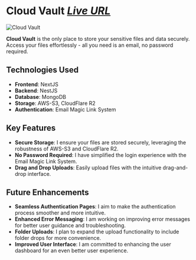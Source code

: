 # Cloud Vault *[Live URL](http://cv.kyawzinthiha.dev)*

![Cloud Vault](https://job-infos.kyawzinthiha.com/Portfolio/cloud-vault.webp)

**Cloud Vault** is the only place to store your sensitive files and data securely. Access your files effortlessly - all
you need is an email, no password required.

## Technologies Used

- **Frontend**: NextJS
- **Backend**: NestJS
- **Database**: MongoDB
- **Storage**: AWS-S3, CloudFlare R2
- **Authentication**: Email Magic Link System

## Key Features

- **Secure Storage**: I ensure your files are stored securely, leveraging the robustness of AWS-S3 and CloudFlare R2.
- **No Password Required**: I have simplified the login experience with the Email Magic Link System.
- **Drag and Drop Uploads**: Easily upload files with the intuitive drag-and-drop interface.

## Future Enhancements

- **Seamless Authentication Pages**: I aim to make the authentication process smoother and more intuitive.
- **Enhanced Error Messaging**: I am working on improving error messages for better user guidance and troubleshooting.
- **Folder Uploads**: I plan to expand the upload functionality to include folder drops for more convenience.
- **Improved User Interface**: I am committed to enhancing the user dashboard for an even better user experience.
